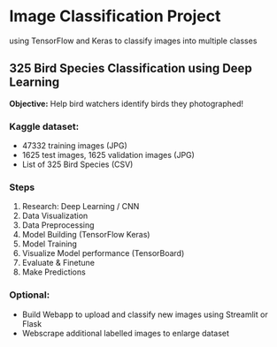 # Image Classification Project
using TensorFlow and Keras to classify images into multiple classes

## 325 Bird Species Classification using Deep Learning
**Objective:** Help bird watchers identify birds they photographed!

### Kaggle dataset: 
- 47332 training images (JPG)
- 1625 test images, 1625 validation images (JPG)
- List of 325 Bird Species (CSV)

### Steps

1. Research: Deep Learning / CNN
2. Data Visualization
3. Data Preprocessing
4. Model Building (TensorFlow Keras)
5. Model Training
6. Visualize Model performance (TensorBoard) 
7. Evaluate & Finetune
8. Make Predictions 

### Optional: 
- Build Webapp to upload and classify new images using Streamlit or Flask 
- Webscrape additional labelled images to enlarge dataset

